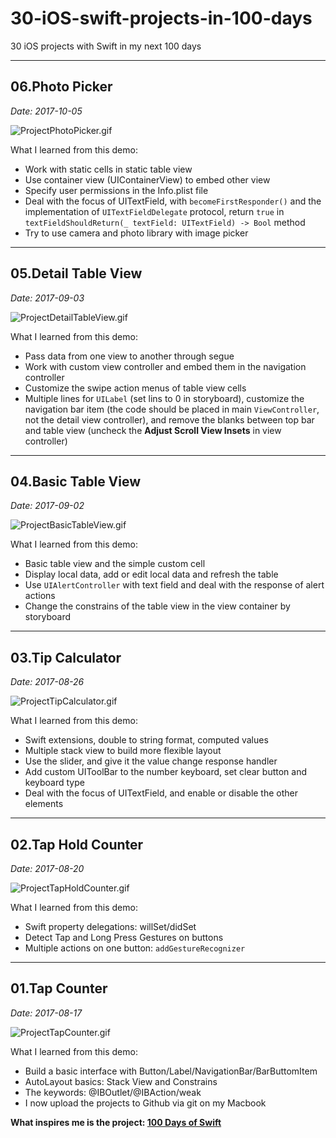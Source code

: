 # 30-iOS-swift-projects-in-100-days
30 iOS projects with Swift in my next 100 days

***
## 06.Photo Picker

*Date: 2017-10-05*

![ProjectPhotoPicker.gif](https://github.com/spkingr/30-iOS-swift-projects-in-100-days/raw/master/06.Photo%20Picker/ProjectPhotoPicker.gif)

What I learned from this demo:

* Work with static cells in static table view
* Use container view (UIContainerView) to embed other view
* Specify user permissions in the Info.plist file
* Deal with the focus of UITextField, with `becomeFirstResponder()` and the implementation of `UITextFieldDelegate` protocol, return `true` in `textFieldShouldReturn(_ textField: UITextField) -> Bool` method
* Try to use camera and photo library with image picker

***
## 05.Detail Table View

*Date: 2017-09-03*

![ProjectDetailTableView.gif](https://github.com/spkingr/30-iOS-swift-projects-in-100-days/raw/master/05.Detail%20Table%20View/ProjectDetailTableView.gif)

What I learned from this demo:

* Pass data from one view to another through segue
* Work with custom view controller and embed them in the navigation controller
* Customize the swipe action menus of table view cells
* Multiple lines for `UILabel` (set lins to 0 in storyboard), customize the navigation bar item (the code should be placed in main `ViewController`, not the detail view controller), and remove the blanks between top bar and table view (uncheck the **Adjust Scroll View Insets** in view controller)

***
## 04.Basic Table View

*Date: 2017-09-02*

![ProjectBasicTableView.gif](https://github.com/spkingr/30-iOS-swift-projects-in-100-days/raw/master/04.Basic%20Table%20View/ProjectBasicTableView.gif)

What I learned from this demo:

* Basic table view and the simple custom cell
* Display local data, add or edit local data and refresh the table
* Use `UIAlertController` with text field and deal with the response of alert actions
* Change the constrains of the table view in the view container by storyboard

***
## 03.Tip Calculator

*Date: 2017-08-26*

![ProjectTipCalculator.gif](https://github.com/spkingr/30-iOS-swift-projects-in-100-days/raw/master/03.Tip%20Calculator/ProjectTipCalculator.gif)

What I learned from this demo:

* Swift extensions, double to string format, computed values
* Multiple stack view to build more flexible layout
* Use the slider, and give it the value change response handler
* Add custom UIToolBar to the number keyboard, set clear button and keyboard type
* Deal with the focus of UITextField, and enable or disable the other elements

***
## 02.Tap Hold Counter

*Date: 2017-08-20*

![ProjectTapHoldCounter.gif](https://github.com/spkingr/30-iOS-swift-projects-in-100-days/raw/master/02.Tap%20Hold%20Counter/ProjectTapHoldCounter.gif)

What I learned from this demo:

* Swift property delegations: willSet/didSet
* Detect Tap and Long Press Gestures on buttons
* Multiple actions on one button: `addGestureRecognizer`

***
## 01.Tap Counter

*Date: 2017-08-17*

![ProjectTapCounter.gif](https://github.com/spkingr/30-iOS-swift-projects-in-100-days/raw/master/01.Tap%20Counter/ProjectTapCounter.gif)

What I learned from this demo:

* Build a basic interface with Button/Label/NavigationBar/BarButtomItem
* AutoLayout basics: Stack View and Constrains
* The keywords: @IBOutlet/@IBAction/weak
* I now upload the projects to Github via git on my Macbook

**What inspires me is the project: [100 Days of Swift](http://samvlu.com/)**
